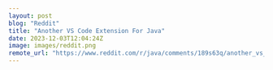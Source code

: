```yaml
---
layout: post
blog: "Reddit"
title: "Another VS Code Extension For Java"
date: 2023-12-03T12:04:24Z
image: images/reddit.png
remote_url: "https://www.reddit.com/r/java/comments/189s63q/another_vs_code_extension_for_java/"
---
```

